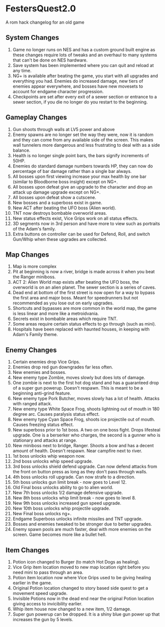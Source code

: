 # FestersQuest2.0
A rom hack changelog for an old game

## System Changes
1. Game no longer runs on NES and has a custom ground built engine as these changes require lots of tweaks and an overhaul to many systems that can't be done on NES hardware.
2. Save system has been implemented where you can quit and reload at any time.
3. NG+ is available after beating the game, you start with all upgrades and everything you had. Enemies do increased damage, new tiers of enemies appear everywhere, and bosses have new movesets to account for endgame character progression.
4. Checkpoints are set after every exit of a sewer section or entrance to a sewer section, if you die no longer do you restart to the beginning.

## Gameplay Changes
1. Gun shoots through walls at LV5 power and above
2. Enemy spawns are no longer set the way they were, now it is random and they can come from any available side of the screen. This makes wall tunnelers more dangerous and less frustrating to deal with as a side balance.
3. Health is no longer single point bars, the bars signify increments of 50HP.
4. Enemies do standard damage numbers towards HP, they can now do percentage of bar damage rather than a single bar always.
5. All bosses upon first viewing increase your max health by one bar (similar to Bloodborne boss insight) except on NG+.
6. All bosses upon defeat give an upgrade to the character and drop an attack up damage upgrade except on NG+.
7. All bosses upon defeat show a cutscene.
8. New bosses and a superboss exist in game.
9. New ACT after beating the UFO boss (Alien world).
10. TNT now destroys bombable overworld areas.
11. New status effects exist, Vice Grips work on all status effects.
12. 3D segments now in 3rd person and have more to view such as portraits of the Adam's family.
13. Extra buttons on controller can be used for Defend, Roll, and switch Gun/Whip when these upgrades are collected.

## Map Changes
1. Map is more complex
2. Pit at beginning is now a river, bridge is made across it when you beat the Ranger miniboss.
3. ACT 2: Alien World map exists after beating the UFO boss, the overworld is on an alien planet. The sewer section is a series of caves. 
4. Dead end at bottom of the first street is now open for a way to bypass the first area and major boss. Meant for speedrunners but not recommended as you lose out on early upgrades.
5. Shortcuts and bypasses are more common in the world map, the game is less linear and more like a metroidvania.
6. Secrets exist in bombable areas which require TNT.
7. Some areas require certain status effects to go through (such as mini).
8. Hospitals have been replaced with haunted houses, in keeping with Adam's Family theme.

## Enemy Changes
1. Certain enemies drop Vice Grips.
2. Enemies drop red gun downgrades far less often.
3. New enemies and bosses.
4. New enemy type Zombie, moves slowly but does lots of damage.
5. One zombie is next to the first hot dog stand and has a guaranteed drop of a super gun powerup. Doesn't respawn. This is meant to be a beginning anti-grind feature.
6. New enemy type Pork Butcher, moves slowly has a lot of health. Attacks with ranged attack.
7. New enemy type White Space Frog, shoots lightning out of mouth in 180 degree arc. Causes paralysis status effect.
8. New enemy type Cyan Space Frog, shoots ice projectile out of mouth. Causes freezing status effect.
9. New superboss prior to 1st boss. A two on one boss fight. Drops lifesteal upgrade. One is a berserker who charges, the second is a gunner who is stationary and attacks at range.
10. New miniboss next to bridge, Ranger. Shoots a bow and has a decent amount of health. Doesn't respawn. Near campfire next to river.
11. 1st boss unlocks whip weapon now.
12. 2nd boss unlocks whip speed upgrade.
13. 3rd boss unlocks shield defend upgrade. Can now defend attacks from the front on button press as long as they don't pass through walls.
14. 4th boss unlocks roll upgrade. Can now strafe to a direction.
15. 5th boss unlocks gun limit break - now goes to Level 12.
16. Old Final boss unlocks ability to go to alien world.
17. New 7th boss unlocks 1/2 damage defensive upgrade.
18. New 8th boss unlocks whip limit break - now goes to level 8.
19. New 9th boss unlocks increased gun speed upgrade.
20. New 10th boss unlocks whip projectile upgrade.
21. New Final boss unlocks ng+.
22. Endgame Superboss unlocks infinite missiles and TNT upgrade.
23. Bosses and enemies tweaked to be stronger due to better upgrades.
24. Enemy spawn pools are much faster, deal with more enemies on the screen. Game becomes more like a bullet hell.

## Item Changes
1. Potion icon changed to Burger (to match Hot Dogs as healing).
2. Vice Grip item location moved to new map location right before you need mini to pass through an area.
3. Potion item location now where Vice Grips used to be giving healing earlier in the game.
4. Original Potion location changed to story based side quest to get a movement speed upgrade.
5. Invisible Potions now in the dead end near the original Potion location giving access to invicibility earlier.
6. Whip item house now changed to a new item, 1/2 damage.
7. Super gun powerup can be dropped. It is a shiny blue gun power up that increases the gun by 5 levels.
